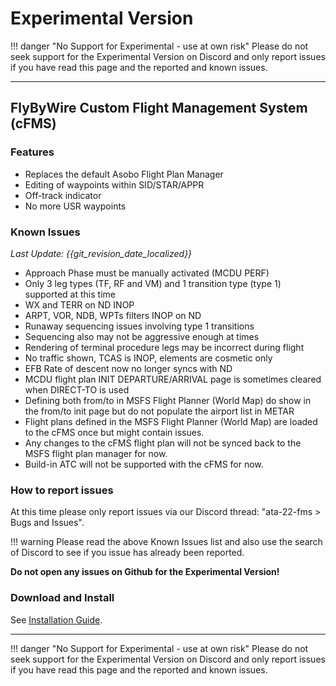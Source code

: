 # Experimental Version

!!! danger "No Support for Experimental - use at own risk"
    Please do not seek support for the Experimental Version on Discord and only report issues if you have read this page and the reported and known issues.

---

## FlyByWire Custom Flight Management System (cFMS)

### Features

- Replaces the default Asobo Flight Plan Manager
- Editing of waypoints within SID/STAR/APPR
- Off-track indicator
- No more USR waypoints

### Known Issues

*Last Update: {{git_revision_date_localized}}*

- Approach Phase must be manually activated (MCDU PERF)
- Only 3 leg types (TF, RF and VM) and 1 transition type (type 1) supported at this time
- WX and TERR on ND INOP
- ARPT, VOR, NDB, WPTs filters INOP on ND
- Runaway sequencing issues involving type 1 transitions
- Sequencing also may not be aggressive enough at times
- Rendering of terminal procedure legs may be incorrect during flight
- No traffic shown, TCAS is INOP, elements are cosmetic only
- EFB Rate of descent now no longer syncs with ND
- MCDU flight plan INIT DEPARTURE/ARRIVAL page is sometimes cleared when DIRECT-TO is used
- Defining both from/to in MSFS Flight Planner (World Map) do show in the from/to init page but do not populate the airport list in METAR
- Flight plans defined in the MSFS Flight Planner (World Map) are loaded to the cFMS once but might contain issues.
- Any changes to the cFMS flight plan will not be synced back to the MSFS flight plan manager for now.
- Build-in ATC will not be supported with the cFMS for now.

### How to report issues

At this time please only report issues via our Discord thread: "ata-22-fms > Bugs and Issues".

!!! warning
    Please read the above Known Issues list and also use the search of  Discord to see if you issue has already been reported.

**Do not open any issues on Github for the Experimental Version!**

### Download and Install

See [Installation Guide](../installation.md#downloads).

---

!!! danger "No Support for Experimental - use at own risk"
    Please do not seek support for the Experimental Version on Discord and only report issues if you have read this page and the reported and known issues.
